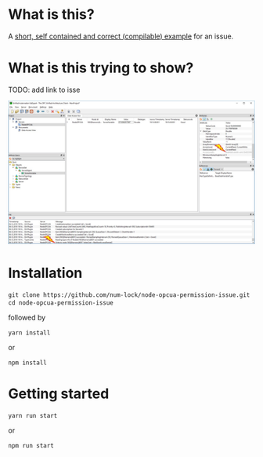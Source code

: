 # What is this?

A [short, self contained and correct (compilable) example](http://sscce.org/) for an issue.

# What is this trying to show?

TODO: add link to isse

![screencap](screencap.jpg)

# Installation

```
git clone https://github.com/num-lock/node-opcua-permission-issue.git
cd node-opcua-permission-issue
```

followed by

```
yarn install
```

or

```
npm install
```

# Getting started

```
yarn run start
```

or

```
npm run start
```